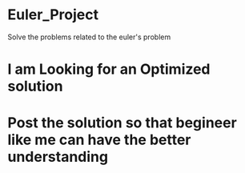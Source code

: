 # Euler_Project
Solve the problems related to the euler's problem

# I am Looking for an Optimized solution 
# Post the solution so that begineer like me can have the better understanding
